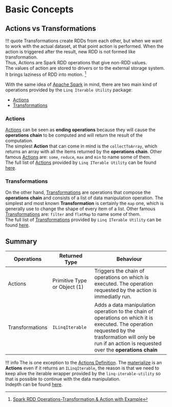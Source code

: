 # Basic Concepts

## Actions vs Transformations

!!! quote
    Transformations create RDDs from each other, but when we want to work with the actual dataset, at that point action is performed. When the action is triggered after the result, new RDD is not formed like transformation.  
    Thus, Actions are Spark RDD operations that give non-RDD values.  
    The values of action are stored to drivers or to the external storage system. It brings laziness of RDD into motion. [^1]

With the same idea of [Apache Spark](https://spark.apache.org/) in mind, there are two main kind of operations provided by the `Linq Iterable Utility` package:

- [Actions](api-reference/actions.md)
- [Transformations](api-reference/transformations.md)

### Actions

[Actions](api-reference/actions.md) can be seen as **ending operations** because they will cause the **operations chain** to be computed and will return the result of the computation.  
The simplest **Action** that can come in mind is the `collectToArray`, which returns an array with all the items returned by the **operations chain**.
Other famous [Actions](api-reference/actions.md) are: `some`, `reduce`, `max` and `min` to name some of them.  
The full list of [Actions](api-reference/actions.md) provided by `Linq ITerable Utility` can be found [here](api-reference/actions.md).  

### Transformations

On the other hand, [Transformations](api-reference/transformations.md) are operations that compose the **operations chain** and consists of a list of data manipulation
operation.
The simplest and most known **Transformation** is certainly the `map` one, which is generally use to change the shape of every item of a list.
Other famous [Transformations](api-reference/transformations.md) are: `filter` and `flatMap` to name some of them.  
The full list of [Transformations](api-reference/transformations.md) provided by `Linq ITerable Utility` can be found [here](api-reference/transformations.md).  

## Summary

| Operations      | Returned Type                | Behaviour                                                                                                                                                                                                    |
| --------------- | ---------------------------- | ------------------------------------------------------------------------------------------------------------------------------------------------------------------------------------------------------------ |
| Actions         | Primitive Type or Object (1) | Triggers the chain of operations on which is executed. The operation requested by the action is immediatly run.                                                                                              |
| Transformations | `ILinqIterable`              | Adds a data manipulation operation to the chain of operations on which it is executed. The operation requested by the trasformation will only be run if an action is requested over the **operations chain** |

!!! info
    The is one exception to the [Actions Definition](#actions). The [materialize](api-reference/actions.md#materialize) is an **Actions** even if it returns an `ILinqIterable`, the reason is that we need to keep alive the iterable wrapper provided by the `linq-iterable-utility` so that is possible to continue with the data manipulation.  
    Indepth can be found [here](advanced-concepts/index.md).

[^1]: [Spark RDD Operations-Transformation & Action with Example](https://data-flair.training/blogs/spark-rdd-operations-transformations-actions/)
